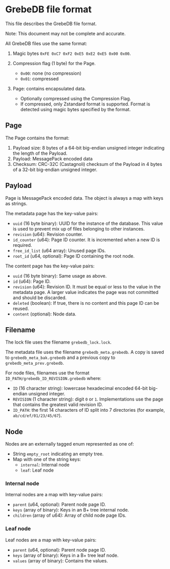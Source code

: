 # GrebeDB file format

This file describes the GrebeDB file format.

Note: This document may not be complete and accurate.

All GrebeDB files use the same format:

1. Magic bytes `0xFE 0xC7 0xF2 0xE5 0xE2 0xE5 0x00 0x00`.
2. Compression flag (1 byte) for the Page.

    * `0x00`: none (no compression)
    * `0x01`: compressed

3. Page: contains encapsulated data.

    * Optionally compressed using the Compression Flag.
    * If compressed, only Zstandard format is supported. Format is detected using magic bytes specified by the format.

## Page

The Page contains the format:

1. Payload size: 8 bytes of a 64-bit big-endian unsigned integer indicating the length of the Payload.
2. Payload: MessagePack encoded data
3. Checksum: CRC-32C (Castagnoli) checksum of the Payload in 4 bytes of a 32-bit big-endian unsigned integer.

## Payload

Page is MessagePack encoded data. The object is always a map with keys as strings.

The metadata page has the key-value pairs:

* `uuid` (16 byte binary): UUID for the instance of the database. This value is used to prevent mix up of files belonging to other instances.
* `revision` (u64): Revision counter.
* `id_counter` (u64): Page ID counter. It is incremented when a new ID is required.
* `free_id_list` (u64 array): Unused page IDs.
* `root_id` (u64, optional): Page ID containing the root node.

The content page has the key-value pairs:

* `uuid` (16 byte binary): Same usage as above.
* `id` (u64): Page ID.
* `revision` (u64): Revision ID. It must be equal or less to the value in the metadata page. A larger value indicates the page was not committed and should be discarded.
* `deleted` (boolean): If true, there is no content and this page ID can be reused.
* `content` (optional): Node data.

## Filename

The lock file uses the filename `grebedb_lock.lock`.

The metadata file uses the filename `grebedb_meta.grebedb`. A copy is saved to `grebedb_meta_bak.grebedb` and a previous copy to `grebedb_meta_prev.grebedb`.

For node files, filenames use the format `ID_PATH/grebedb_ID_REVISION.grebedb` where:

* `ID` (16 character string): lowercase hexadecimal encoded 64-bit big-endian unsigned integer.
* `REVISION` (1 character string): digit `0` or `1`. Implementations use the page that contains the greatest valid revision ID.
* `ID_PATH`: the first 14 characters of ID split into 7 directories (for example, `ab/cd/ef/01/23/45/67`).

## Node

Nodes are an externally tagged enum represented as one of:

* String `empty_root` indicating an empty tree.
* Map with one of the string keys:
  * `internal`: Internal node
  * `leaf`: Leaf node

### Internal node

Internal nodes are a map with key-value pairs:

* `parent` (u64, optional): Parent node page ID.
* `keys` (array of binary): Keys in an B+ tree internal node.
* `children` (array of u64): Array of child node page IDs.

### Leaf node

Leaf nodes are a map with key-value pairs:

* `parent` (u64, optional): Parent node page ID.
* `keys` (array of binary): Keys in a B+ tree leaf node.
* `values` (array of binary): Contains the values.
